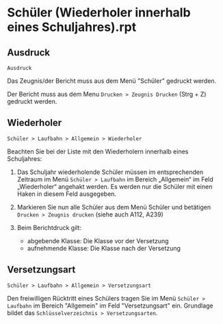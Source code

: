 ﻿# Schüler (Wiederholer innerhalb eines Schuljahres).rpt

## Ausdruck

`Ausdruck`

Das Zeugnis/der Bericht muss aus dem Menü "Schüler" gedruckt werden.

Der Bericht muss aus dem Menu `Drucken > Zeugnis Drucken` (Strg + Z) gedruckt werden.

## Wiederholer 

`Schüler > Laufbahn > Allgemein > Wiederholer`

Beachten Sie bei der Liste mit den Wiederholern innerhalb eines Schuljahres:

1) Das Schuljahr wiederholende Schüler müssen im entsprechenden Zeitraum im Menü `Schüler > Laufbahn` im Bereich „Allgemein“ im Feld „Wiederholer“ angehakt werden. Es werden nur die Schüler mit einen Haken in diesem Feld ausgegeben. 
2) Markieren Sie nun alle Schüler aus dem Menü Schüler und betätigen `Drucken > Zeugnis drucken` (siehe auch A112, A239)
3) Beim Berichtdruck gilt:

   * abgebende Klasse: Die Klasse vor der Versetzung
   * aufnehmende Klasse:  Die Klasse nach der Versetzung

## Versetzungsart

`Schüler > Laufbahn > Allgemein > Versetzungsart`

Den freiwilligen Rücktritt eines Schülers tragen Sie im Menü `Schüler > Laufbahn` im Bereich "Allgemein" im Feld "Versetzungsart" ein. Grundlage bildet das `Schlüsselverzeichnis > Versetzungsarten`.